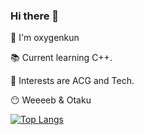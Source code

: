 ### Hi there 👋

<!--
**oxygenkun/oxygenkun** is a ✨ _special_ ✨ repository because its `README.md` (this file) appears on your GitHub profile.

Here are some ideas to get you started:

- 🔭 I’m currently working on ...
- 🌱 I’m currently learning ...
- 👯 I’m looking to collaborate on ...
- 🤔 I’m looking for help with ...
- 💬 Ask me about ...
- 📫 How to reach me: ...
- 😄 Pronouns: ...
- ⚡ Fun fact: ...
-->
👀 I'm oxygenkun

📚 Current learning C++.

🌌 Interests are ACG and Tech.

😶 Weeeeb & Otaku

[![Top Langs](https://github-readme-stats.vercel.app/api/top-langs/?username=oxygenkun&exclude_repo=WebServer,you-get,WebServer-1,bilibili-dd-monitor,DD_Monitor,json-tutorial,vue-admin-template,NJU_ICS&layout=compact&hide=html)](https://github.com/anuraghazra/github-readme-stats)

